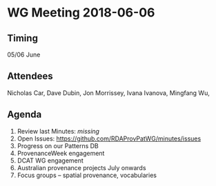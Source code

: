 # WG Meeting 2018-06-06


## Timing
05/06 June


## Attendees

Nicholas Car, Dave Dubin, Jon Morrissey, Ivana Ivanova, Mingfang Wu, 


## Agenda
1. Review last Minutes: *missing*
2. Open Issues: https://github.com/RDAProvPatWG/minutes/issues
3. Progress on our Patterns DB
4. ProvenanceWeek engagement
5. DCAT WG engagement
6. Australian provenance projects July onwards
7. Focus groups – spatial provenance, vocabularies
